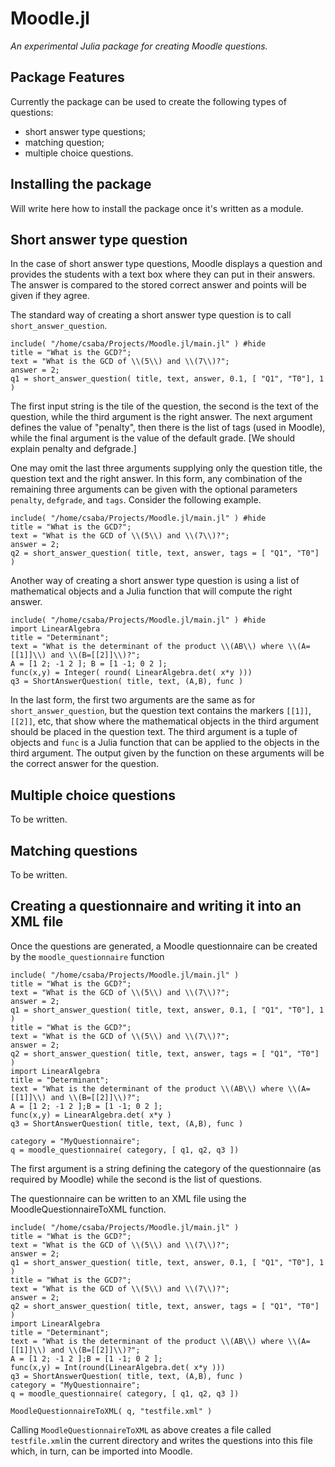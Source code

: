 # Moodle.jl
*An experimental Julia package for creating Moodle questions.*

## Package Features
Currently the package can be used to create the following types of questions:
- short answer type questions;
- matching question;
- multiple choice questions.

## Installing the package
Will write here how to install the package once it's written as a module.

## Short answer type question
In the case of short answer type questions, Moodle displays a question and provides the students with a text box where they can put in their answers. The answer is compared to the stored correct answer and points will be given if they agree.

The standard way of creating a short answer type question is to call `short_answer_question`.
```@repl
include( "/home/csaba/Projects/Moodle.jl/main.jl" ) #hide
title = "What is the GCD?";
text = "What is the GCD of \\(5\\) and \\(7\\)?";
answer = 2;
q1 = short_answer_question( title, text, answer, 0.1, [ "Q1", "T0"], 1 )
```
The first input string is the tile of the question, the second is the text of the  question, while the third argument is the right answer. The next argument defines the  value of "penalty", then there is the list of tags (used in Moodle), while the final argument is the value of the default grade. [We should explain penalty and defgrade.]

One may omit the last three arguments supplying only the question title, the question 
text and the right answer. In this form, 
any combination of the remaining three arguments can 
be given with the optional parameters `penalty`, `defgrade`, and `tags`. Consider the following example. 

```@repl
include( "/home/csaba/Projects/Moodle.jl/main.jl" ) #hide
title = "What is the GCD?"; 
text = "What is the GCD of \\(5\\) and \\(7\\)?";
answer = 2;
q2 = short_answer_question( title, text, answer, tags = [ "Q1", "T0"] )
```

Another way of creating a short answer type question is using a list of mathematical objects and a Julia function that will compute the right answer.

```@repl
include( "/home/csaba/Projects/Moodle.jl/main.jl" ) #hide
import LinearAlgebra
title = "Determinant"; 
text = "What is the determinant of the product \\(AB\\) where \\(A=[[1]]\\) and \\(B=[[2]]\\)?";
A = [1 2; -1 2 ]; B = [1 -1; 0 2 ];
func(x,y) = Integer( round( LinearAlgebra.det( x*y )))
q3 = ShortAnswerQuestion( title, text, (A,B), func )
```

In the last form, the first two arguments are the same as for `short_answer_question`, but the question text contains the markers `[[1]]`, `[[2]]`, etc, that show where the mathematical objects in the third argument should be placed in the question text. The third argument is a tuple of objects and `func` is a Julia function that can be applied to the objects in the third argument. The output given by the function on these arguments will be the correct answer for the question.

## Multiple choice questions

To be written.

## Matching questions

To be written.

## Creating a questionnaire and writing it into an XML file

Once the questions are generated, a Moodle questionnaire can be created by the `moodle_questionnaire` function
```@setup m_q
include( "/home/csaba/Projects/Moodle.jl/main.jl" ) 
title = "What is the GCD?";
text = "What is the GCD of \\(5\\) and \\(7\\)?";
answer = 2;
q1 = short_answer_question( title, text, answer, 0.1, [ "Q1", "T0"], 1 )
title = "What is the GCD?"; 
text = "What is the GCD of \\(5\\) and \\(7\\)?";
answer = 2;
q2 = short_answer_question( title, text, answer, tags = [ "Q1", "T0"] )
import LinearAlgebra
title = "Determinant"; 
text = "What is the determinant of the product \\(AB\\) where \\(A=[[1]]\\) and \\(B=[[2]]\\)?";
A = [1 2; -1 2 ];B = [1 -1; 0 2 ];
func(x,y) = LinearAlgebra.det( x*y )
q3 = ShortAnswerQuestion( title, text, (A,B), func )
```

```@repl m_q
category = "MyQuestionnaire"; 
q = moodle_questionnaire( category, [ q1, q2, q3 ])
```

The first argument is a string defining the category of the questionnaire (as required by Moodle) while the second is the list of questions.

The questionnaire can be written to an XML file using the MoodleQuestionnaireToXML function. 
```@setup q_xml
include( "/home/csaba/Projects/Moodle.jl/main.jl" ) 
title = "What is the GCD?";
text = "What is the GCD of \\(5\\) and \\(7\\)?";
answer = 2;
q1 = short_answer_question( title, text, answer, 0.1, [ "Q1", "T0"], 1 )
title = "What is the GCD?"; 
text = "What is the GCD of \\(5\\) and \\(7\\)?";
answer = 2;
q2 = short_answer_question( title, text, answer, tags = [ "Q1", "T0"] )
import LinearAlgebra
title = "Determinant"; 
text = "What is the determinant of the product \\(AB\\) where \\(A=[[1]]\\) and \\(B=[[2]]\\)?";
A = [1 2; -1 2 ];B = [1 -1; 0 2 ];
func(x,y) = Int(round(LinearAlgebra.det( x*y )))
q3 = ShortAnswerQuestion( title, text, (A,B), func )
category = "MyQuestionnaire"; 
q = moodle_questionnaire( category, [ q1, q2, q3 ])
```

```@repl q_xml
MoodleQuestionnaireToXML( q, "testfile.xml" )
```
Calling `MoodleQuestionnaireToXML` as above creates a file called `testfile.xml`in the current directory and writes the questions into this file which, in turn, can be imported into Moodle.
